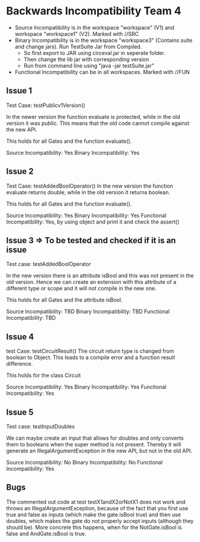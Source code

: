 # Backwards Incompatibility Team 4

- Source Incompatibility is in the workspace "workspace" (V1) and workspace "workspace1" (V2). Marked with //SRC
- Binary Incompatibility is in the workspace "workspace3" (Contains suite and change jars). Run TestSuite Jar from Compiled. 
    * So first export to JAR using circeval.jar in seperate folder. 
    * Then change the lib jar with corresponding version
    * Run from command line using "java -jar testSuite.jar"
- Functional Incompatibility can be in all workspaces. Marked with //FUN


## Issue 1
Test Case: testPublicv1Version()

In the newer version the function evaluate is protected, while in the old version it was public. This means that the old code cannot compile against the new API. 

This holds for all Gates and the function evaluate().

Source Incompatibility: Yes
Binary Incompatibility: Yes

## Issue 2
Test Case: testAddedBoolOperator()
In the new version the function evaluate returns double, while in the old version it returns boolean. 

This holds for all Gates and the function evaluate().

Source Incompatibility: Yes
Binary Incompatibility: Yes
Functional Incompatibility: Yes, by using object and print it and check the assert()

## Issue 3 => To be tested and checked if it is an issue
Test case: testAddedBoolOperator

In the new version there is an attribute isBool and this was not present in the old version. Hence we can create an extension with this attribute of a different type or scope and it will not compile in the new one. 

This holds for all Gates and the attribute isBool.

Source Incompatibility: TBD
Binary Incompatibility: TBD
Functional Incompatibility: TBD

## Issue 4
test Case: testCircuitResult()
The circuit return type is changed from boolean to Object. This leads to a compile error and a function result difference. 

This holds for the class Circuit

Source Incompatibility: Yes
Binary Incompatibility: Yes
Functional Incompatibility: Yes


## Issue 5
Test case: testInputDoubles

We can maybe create an input that allows for doubles and only converts them to booleans when the super method is not present. Thereby it will generate an IllegalArgumentException in the new API, but not in the old API. 

Source Incompatibility: No
Binary Incompatibility: No
Functional Incompatibility: Yes


## Bugs
The commented out code at test testX1andX2orNotX1 does not work and throws an IllegalArgumentException, because of the fact that you first use true and false as inputs (which make the gate.isBool true) and then use doubles, which makes the gate do not properly accept inputs (although they should be). More concrete this happens, when for the NotGate.isBool is false and AndGate.isBool is true. 